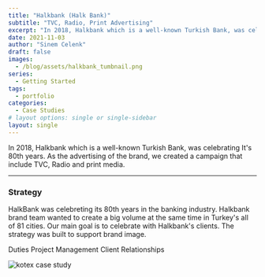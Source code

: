 ```yaml
---
title: "Halkbank (Halk Bank)"
subtitle: "TVC, Radio, Print Advertising"
excerpt: "In 2018, Halkbank which is a well-known Turkish Bank, was celebrating It's 80th years. As the advertising of the brand, we created a campaign that include TVC, Radio and print media."
date: 2021-11-03
author: "Sinem Celenk"
draft: false
images:
  - /blog/assets/halkbank_tumbnail.png
series:
  - Getting Started
tags:
  - portfolio
categories:
  - Case Studies
# layout options: single or single-sidebar
layout: single
---
```


In 2018, Halkbank which is a well-known Turkish Bank, was celebrating It's 80th years. As the advertising of the brand, we created a campaign that include TVC, Radio and print media.

---

### Strategy

HalkBank  was celebreting its 80th years in the banking industry. Halkbank brand team wanted to create a big volume at the same time in Turkey's all of 81 cities. Our main goal is to celebrate with Halkbank's clients. The strategy was built to support brand image. 

Duties
Project Management
Client Relationships

![kotex case study](/blog/assets/kotex_launch.jpg)

